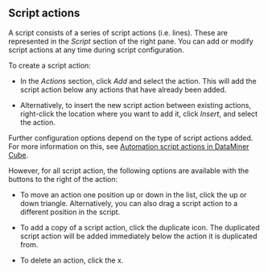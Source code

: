## Script actions

A script consists of a series of script actions (i.e. lines). These are represented in the *Script* section of the right pane. You can add or modify script actions at any time during script configuration.

To create a script action:

- In the *Actions* section, click *Add* and select the action. This will add the script action below any actions that have already been added.

- Alternatively, to insert the new script action between existing actions, right-click the location where you want to add it, click *Insert*, and select the action.

Further configuration options depend on the type of script actions added. For more information on this, see [Automation script actions in DataMiner Cube](Automation_script_actions_in_DataMiner_Cube.md).

However, for all script action, the following options are available with the buttons to the right of the action:

- To move an action one position up or down in the list, click the up or down triangle. Alternatively, you can also drag a script action to a different position in the script.

- To add a copy of a script action, click the duplicate icon. The duplicated script action will be added immediately below the action it is duplicated from.

- To delete an action, click the x.
